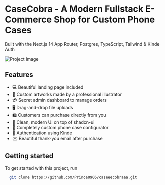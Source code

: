# CaseCobra - A Modern Fullstack E-Commerce Shop for Custom Phone Cases

Built with the Next.js 14 App Router, Postgres, TypeScript, Tailwind & Kinde Auth

![Project Image](https://github.com/joschan21/casecobra/blob/master/public/thumbnail.png)

## Features

- 💻 Beautiful landing page included
- 🎨 Custom artworks made by a professional illustrator
- 💳 Secret admin dashboard to manage orders
- 🖥️ Drag-and-drop file uploads
- 🛍️ Customers can purchase directly from you
- 🌟 Clean, modern UI on top of shadcn-ui
- 🛒 Completely custom phone case configurator
- 🔑 Authentication using Kinde
- ✉️ Beautiful thank-you email after purchase

## Getting started

To get started with this project, run

```bash
  git clone https://github.com/Prince0906/caseeecobraaa.git
```



